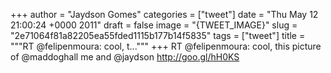 
+++
author = "Jaydson Gomes"
categories = ["tweet"]
date = "Thu May 12 21:00:24 +0000 2011"
draft = false
image = "{TWEET_IMAGE}"
slug = "2e71064f81a82205ea55fded1115b177b14f5835"
tags = ["tweet"]
title = """RT @felipenmoura: cool, t..."""
+++
RT @felipenmoura: cool, this picture of @maddoghall me and @jaydson http://goo.gl/hH0KS

